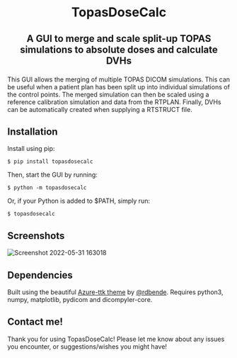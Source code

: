 # <p align="center">TopasDoseCalc</p>

## <p align="center">A GUI to merge and scale split-up TOPAS simulations to absolute doses and calculate DVHs</p>

This GUI allows the merging of multiple TOPAS DICOM simulations. This can be useful when a patient plan has been split up into individual simulations of the control points. The merged simulation can then be scaled using a reference calibration simulation and data from the RTPLAN. Finally, DVHs can be automatically created when supplying a RTSTRUCT file.

## Installation

Install using pip:

```console
$ pip install topasdosecalc  
```
     
Then, start the GUI by running:
     
```console
$ python -m topasdosecalc
```

Or, if your Python is added to $PATH, simply run:

```console
$ topasdosecalc
```

## Screenshots

![Screenshot 2022-05-31 163018](https://user-images.githubusercontent.com/87897942/171198692-1b9d553a-b9eb-43d6-aa59-17173d948cb6.png)

## Dependencies

Built using the beautiful [Azure-ttk theme](https://github.com/rdbende/Azure-ttk-theme) by [@rdbende](https://github.com/rdbende). Requires python3, numpy, matplotlib, pydicom and dicompyler-core.

## Contact me!

Thank you for using TopasDoseCalc! Please let me know about any issues you encounter, or suggestions/wishes you might have! 
